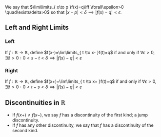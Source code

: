 We say that $\lim\limits_{ x\to p }f(x)=q\iff \forall\epsilon>0 \quad\exists\delta>0$ so that $|x-p|<\delta\implies |f(x)-q|<\epsilon$.
## Left and Right Limits
### Left
If $f:\mathbb{R}\to \mathbb{R}$, define $f(x-)=\lim\limits_{ t \to x- }f(t)=q$ if and only if $\forall\epsilon>0,\exists\delta>0: 0<s-t<\delta\implies|f(s)-q|<\varepsilon$
### Right
If $f:\mathbb{R}\to \mathbb{R}$, define $f(x+)=\lim\limits_{ t \to x+ }f(t)=q$ if and only if $\forall\epsilon>0,\exists\delta>0: 0<t-s<\delta\implies|f(s)-q|<\varepsilon$
## Discontinuities in $\mathbb{R}$
- If $f(x+)\neq f(x-)$, we say $f$ has a discontinuity of the first kind; a jump discontinuity.
- If $f$ has any other discontinuity, we say that $f$ has a discontinuity of the second kind.
